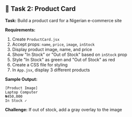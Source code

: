 ## 🎯 Task 2: Product Card

**Task:** Build a product card for a Nigerian e-commerce site

**Requirements:**
1. Create `ProductCard.jsx`
2. Accept props: `name`, `price`, `image`, `inStock`
3. Display product image, name, and price
4. Show "In Stock" or "Out of Stock" based on `inStock` prop
5. Style "In Stock" as green and "Out of Stock" as red
6. Create a CSS file for styling
7. In `App.jsx`, display 3 different products

**Sample Output:**
```
[Product Image]
Laptop Computer
₦450,000
In Stock ✓
```

**Challenge:** If out of stock, add a gray overlay to the image